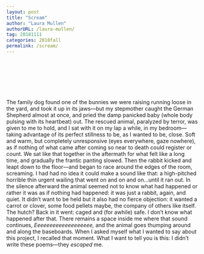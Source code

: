 ```yaml
---
layout: post
title: "Scream"
author: "Laura Mullen"
authorURL: /laura-mullen/
tag: 20181111
categories: 2018fall
permalink: /scream/
---
```


<br><br>
<br><br>
<br><br>
The family dog found one of the bunnies we were raising running loose in the yard, and took it up in its jaws—but my stepmother caught the German Shepherd almost at once, and pried the damp panicked baby (whole body pulsing with its heartbeat) out. The rescued animal, paralyzed by terror, was given to me to hold, and I sat with it on my lap a while, in my bedroom—taking advantage of its perfect stillness to be, as I wanted to be, close. Soft and warm, but completely unresponsive (eyes everywhere, gaze nowhere), as if nothing of what came after coming so near to death could register or count. We sat like that together in the aftermath for what felt like a long time, and gradually the frantic panting slowed. Then the rabbit kicked and leapt down to the floor—and began to race around the edges of the room, screaming. I had had no idea it could make a sound like that: a high-pitched horrible thin urgent wailing that went on and on and on…until it ran out. In the silence afterward the animal seemed not to know what had happened or rather it was as if nothing had happened: it was just a rabbit, again, and quiet. It didn’t want to be held but it also had no fierce objection: it wanted a carrot or clover, some food pellets maybe, the company of others like itself. The hutch? Back in it went: caged and (for awhile) safe. I don’t know what happened after that. There remains a space inside me where that sound continues, _Eeeeeeeeeeeeeeeeeee,_ and the animal goes thumping around and along the baseboards. When I asked myself what I wanted to say about this project, I recalled that moment. What I want to tell you is this: I didn’t write these poems—they _escaped_ me.
<br>
